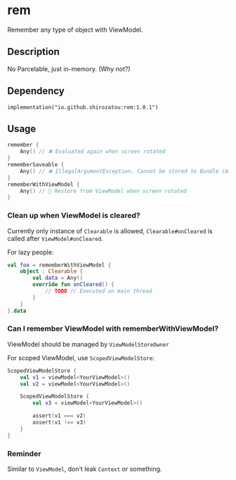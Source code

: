 # rem

Remember any type of object with ViewModel.

## Description

No Parcelable, just in-memory. (Why not?)

## Dependency

`implementation("io.github.shirozatou:rem:1.0.1")`

## Usage

```kotlin
remember {
    Any() // ❌ Evaluated again when screen rotated
}
rememberSaveable {
    Any() // ❌ IllegalArgumentException. Cannot be stored to Bundle (Android)
}
rememberWithViewModel {
    Any() // 🥳 Restore from ViewModel when screen rotated
}
```

### Clean up when ViewModel is cleared?

Currently only instance of `Clearable` is allowed, `Clearable#onCleared` is called after
`ViewModel#onCleared`.

For lazy people:

```kotlin
val foo = rememberWithViewModel {
    object : Clearable {
        val data = Any()
        override fun onCleared() {
            // TODO // Executed on main thread
        }
    }
}.data
```

### Can I remember ViewModel with rememberWithViewModel?

ViewModel should be managed by `ViewModelStoreOwner`

For scoped ViewModel, use `ScopedViewModelStore`:

```kotlin
ScopedViewModelStore {
    val v1 = viewModel<YourViewModel>()
    val v2 = viewModel<YourViewModel>()

    ScopedViewModelStore {
        val v3 = viewModel<YourViewModel>()

        assert(v1 === v2)
        assert(v1 !== v3)
    }
}
```

### Reminder

Similar to `ViewModel`, don't leak `Context` or something.
